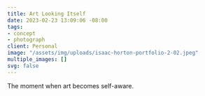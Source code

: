 ```yaml
---
title: Art Looking Itself
date: 2023-02-23 13:09:06 -08:00
tags:
- concept
- photograph
client: Personal
image: "/assets/img/uploads/isaac-horton-portfolio-2-02.jpeg"
multiple_images: []
svg: false
---
```


The moment when art becomes self-aware.